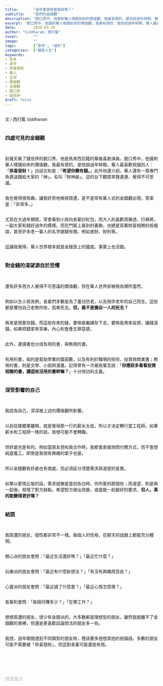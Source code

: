 ```yaml
---
title:       "過年會說恭喜發財嗎？"
subtitle:    "我們的金錢觀"
description: "脫口秀中，他諷刺華人嗜錢如命的價值觀，我最有感的，是他說過年時期，華人最喜歡祝福別人：「恭喜發財！」白話文則是：「希望你變有錢。」此外他還介紹，華人還有一尊專門負責送錢給大家的「神」，名叫「財神爺」。逗的台下觀眾笑聲連連，覺得不可思議..."
excerpt: "脫口秀中，他諷刺華人嗜錢如命的價值觀，我最有感的，是他說過年時期，華人最喜歡祝福別人：「恭喜發財！」白話文則是：「希望你變有錢。」此外他還介紹，華人還有一尊專門負責送錢給大家的「神」，名叫「財神爺」。逗的台下觀眾笑聲連連，覺得不可思議..."
date:        2020-03-28
author: "Siddharam｜西打藍"
cover:       ""
image:       ""
tags:        ["思考", "過年"]
categories:  ["鏡思人生"]
keywords:
- 思考
- 過年
- 恭喜發財
- 華人
- 亞洲
- 價值觀
- 金錢觀
- 脫口秀
- 錢信伊
draft: false
---
```


<article style="font-family: 'Noto Sans TC', '微軟正黑體', sans-serif; font-weight: 300;">

<br>文 / 西打藍 Siddharam<br><br>

<h3 class="article-h1-color">四處可見的金錢觀</h3><br>

前幾天看了錢信伊的脫口秀，他是馬來西亞籍的華裔喜劇演員。脫口秀中，他諷刺華人嗜錢如命的價值觀，我最有感的，是他說過年時期，華人最喜歡祝福別人：「<b>恭喜發財！</b>」白話文則是：「<b>希望你變有錢。</b>」此外他還介紹，華人還有一尊專門負責送錢給大家的「神」，名叫「財神爺」。逗的台下觀眾笑聲連連，覺得不可思議。<br><br>

我也覺得很有趣，讓我好奇地檢視周遭，是不是常有華人式的金錢觀出現，答案是：「非常多。」<br><br>

尤其在大過年期間，常會看到小孩向長輩討紅包，而大人則喜歡買樂透、打麻將，一副大家有錢好過年的模樣。而在門匾上看到的春聯，也總是寫著財富相關的祝福語，甚至許多老一輩人的名字跟錢有關。例如進財、財利等。<br><br>

這讓我覺得，華人世界根本就是金錢至上的國度。事實上也沒錯。<br><br>

<h3 class="article-h1-color">對金錢的渴望源自於恐懼</h3><br>

還有許多西方人覺得不可思議的價值觀，但在華人世界卻被視為理所當然。<br><br>

例如以生小孩為例，長輩們多數是為了養兒防老，以及陪伴老年的自己而生。這些都是懼怕自己老無所依，孤單死去。<b>但，誰不是獨自一人的死去？</b><br><br>

再來是很愛存錢。而這些存來的錢，要嘛是繼續存下去，要嘛是用來投資，讓錢滾錢。如果把錢拿來享樂，內心則會產生罪惡感。<br><br>

此外，連讀書也分成有用的書，與無用的書。<br><br>

有用的書，指的是幫助學業的國英數，以及有利於職場的技術、投資與商業書；無用的書，則是文學、小說與漫畫。記得曾有一次被長輩念說：「<b>你應該多看看投資相關的書，讀這些沒用的書幹嘛？</b>」十分地功利主義。<br><br>


<h3 class="article-h1-color">深受影響的自己</h3><br>

我認為自己，深深被上述的價值觀所影響。<br><br>

以前從媒體業離開，就是覺得那一行的薪水太低，所以才決定轉行當工程師。如果薪水和工程師一樣的話，我很可能不會轉職。<br><br>

但好處也是有的。例如當朋友想和我合作時，我都會直接詢問付費方式，而不會想純當義工。即使是我很有興趣的案子也是。<br><br>

所以金錢觀有好處也有壞處，但必須區分清楚需求與渴望的差異。<br><br>

如果以愛情比喻的話，需求就像是當初告白時，你所愛的那個他；而渴望，則是再一起後，發現了對方缺點，希望對方做出改變，或是能一起變好的要求。<b>但人，真的能變得更好嗎？</b><br><br>


<h3 class="article-h1-color">結語</h3><br>

我周遭的朋友，個性都非常不一樣。每個人的性格，在聊天的話題上都能充分體現。<br><br>

關心派的朋友會問：「最近生活還好嗎？」「最近忙什麼？」<br><br>

玩樂派的朋友會問：「最近有什麼新想法？」「有沒有興趣爬百岳？」<br><br>

心靈派的朋友會問：「最近讀了什麼書？」「最近心情怎麼樣？」<br><br>

長輩則會問：「每個月賺多少？」「在哪工作？」<br><br>

想想周遭的朋友，很少有金錢派的，大多數都是理想型的朋友，雖然我脫離不了金錢觀的束縛，但還是更喜歡談論想法的朋友多一些。<br><br>

我想，過年期間遇到不同類型的朋友時，應該要多想想其他的祝福語，多數的朋友可能不需要被「恭喜發財」，但這對長輩可能還是有用。<br><br>




<br><br><br>

</article>

<div style="color: #bfbfbf; font-size: 15px;" id="busuanzi_container_page_pv">
  閱讀量<span id="busuanzi_value_page_pv"></span>次
</div>

<script src="../../js/post.js"></script>




